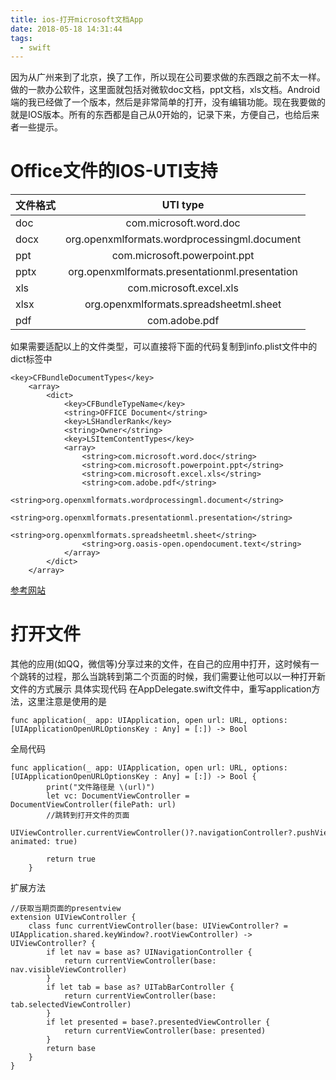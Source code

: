 ```yaml
---
title: ios-打开microsoft文档App
date: 2018-05-18 14:31:44
tags:
  - swift
---
```


因为从广州来到了北京，换了工作，所以现在公司要求做的东西跟之前不太一样。做的一款办公软件，这里面就包括对微软doc文档，ppt文档，xls文档。Android端的我已经做了一个版本，然后是非常简单的打开，没有编辑功能。现在我要做的就是IOS版本。所有的东西都是自己从0开始的，记录下来，方便自己，也给后来者一些提示。
<!--more-->
# Office文件的IOS-UTI支持
| 文件格式       | UTI type |
| -------------    |:-------------:|
| doc    | com.microsoft.word.doc    | 
| docx    | org.openxmlformats.wordprocessingml.document   | 
| ppt    |  com.microsoft.powerpoint.ppt    | 
| pptx | org.openxmlformats.presentationml.presentation     | 
| xls | com.microsoft.excel.xls   | 
| xlsx | org.openxmlformats.spreadsheetml.sheet |
| pdf | com.adobe.pdf |

如果需要适配以上的文件类型，可以直接将下面的代码复制到info.plist文件中的dict标签中
```
<key>CFBundleDocumentTypes</key>
    <array>
        <dict>
            <key>CFBundleTypeName</key>
            <string>OFFICE Document</string>
            <key>LSHandlerRank</key>
            <string>Owner</string>
            <key>LSItemContentTypes</key>
            <array>
                <string>com.microsoft.word.doc</string>
                <string>com.microsoft.powerpoint.ppt</string>
                <string>com.microsoft.excel.xls</string>
                <string>com.adobe.pdf</string>
                <string>org.openxmlformats.wordprocessingml.document</string>
                <string>org.openxmlformats.presentationml.presentation</string>
                <string>org.openxmlformats.spreadsheetml.sheet</string>
                <string>org.oasis-open.opendocument.text</string>
            </array>
        </dict>
    </array>
```
[参考网站](https://developer.apple.com/library/content/qa/qa1587/_index.html)
# 打开文件
其他的应用(如QQ，微信等)分享过来的文件，在自己的应用中打开，这时候有一个跳转的过程，那么当跳转到第二个页面的时候，我们需要让他可以以一种打开新文件的方式展示
具体实现代码
在AppDelegate.swift文件中，重写application方法，这里注意是使用的是
```
func application(_ app: UIApplication, open url: URL, options: [UIApplicationOpenURLOptionsKey : Any] = [:]) -> Bool 
```
全局代码
```
func application(_ app: UIApplication, open url: URL, options: [UIApplicationOpenURLOptionsKey : Any] = [:]) -> Bool {
        print("文件路径是 \(url)")
        let vc: DocumentViewController = DocumentViewController(filePath: url)
        //跳转到打开文件的页面
        UIViewController.currentViewController()?.navigationController?.pushViewController(vc, animated: true)
        
        return true
    }
```
扩展方法
```
//获取当期页面的presentview
extension UIViewController {
    class func currentViewController(base: UIViewController? = UIApplication.shared.keyWindow?.rootViewController) -> UIViewController? {
        if let nav = base as? UINavigationController {
            return currentViewController(base: nav.visibleViewController)
        }
        if let tab = base as? UITabBarController {
            return currentViewController(base: tab.selectedViewController)
        }
        if let presented = base?.presentedViewController {
            return currentViewController(base: presented)
        }
        return base
    }
}
```
